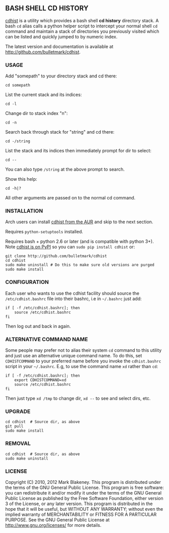 ## BASH SHELL CD HISTORY

[cdhist](http://github.com/bulletmark/cdhist) is a utility which
provides a bash shell **cd history** directory stack. A bash `cd` alias
calls a python helper script to intercept your normal shell `cd` command
and maintain a stack of directories you previously visited which can be
listed and quickly jumped to by numeric index.

The latest version and documentation is available at
http://github.com/bulletmark/cdhist.

### USAGE

Add "somepath" to your directory stack and cd there:

```
cd somepath
```

List the current stack and its indices:

```
cd -l
```

Change dir to stack index "n":

```
cd -n
```

Search back through stack for "string" and cd there:

```
cd -/string
```

List the stack and its indices then immediately prompt for dir to
select:

```
cd --
```

You can also type `/string` at the above prompt to search.

Show this help:

```
cd -h|?
```

All other arguments are passed on to the normal cd command.

### INSTALLATION

Arch users can install [cdhist from the
AUR](https://aur.archlinux.org/packages/cdhist/) and skip to the next
section.

Requires `python-setuptools` installed.

Requires bash + python 2.6 or later (and is compatible with python 3+).
Note [cdhist is on PyPI](https://pypi.org/project/cdhist/) so you can
`sudo pip install cdhist` or:

```
git clone http://github.com/bulletmark/cdhist
cd cdhist
sudo make uninstall # Do this to make sure old versions are purged
sudo make install
```

### CONFIGURATION

Each user who wants to use the cdhist facility should source the
`/etc/cdhist.bashrc` file into their bashrc, i.e in `~/.bashrc`
just add:

```
if [ -f /etc/cdhist.bashrc]; then
    source /etc/cdhist.bashrc
fi
```

Then log out and back in again.

### ALTERNATIVE COMMAND NAME

Some people may prefer not to alias their system `cd` command to this
utility and just use an alternative unique command name. To do this, set
`CDHISTCOMMAND` to your preferred name before you invoke the
`cdhist.bashrc` script in your `~/.bashrc`. E.g, to use the command name
`xd` rather than `cd`:

```
if [ -f /etc/cdhist.bashrc]; then
    export CDHISTCOMMAND=xd
    source /etc/cdhist.bashrc
fi
```

Then just type `xd /tmp` to change dir, `xd --` to see and select dirs,
etc.

### UPGRADE

```
cd cdhist  # Source dir, as above
git pull
sudo make install
```

### REMOVAL

```
cd cdhist  # Source dir, as above
sudo make uninstall
```

### LICENSE

Copyright (C) 2010, 2012 Mark Blakeney. This program is distributed under the
terms of the GNU General Public License.
This program is free software: you can redistribute it and/or modify it
under the terms of the GNU General Public License as published by the
Free Software Foundation, either version 3 of the License, or any later
version.
This program is distributed in the hope that it will be useful, but
WITHOUT ANY WARRANTY; without even the implied warranty of
MERCHANTABILITY or FITNESS FOR A PARTICULAR PURPOSE. See the GNU General
Public License at <http://www.gnu.org/licenses/> for more details.
